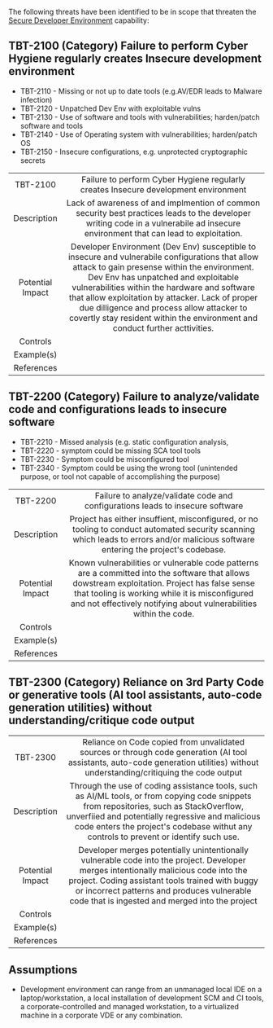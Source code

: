 The following threats have been identified to be in scope that threaten the [Secure Developer Environment](https://github.com/ossf/toolbelt/blob/main/capabilities/Secure_Development_Environment_Capability.md) capability:

## TBT-2100 (Category) Failure to perform Cyber Hygiene regularly creates Insecure development environment
- TBT-2110 - Missing or not up to date tools (e.g.AV/EDR leads to Malware infection)
- TBT-2120 - Unpatched Dev Env with exploitable vulns
- TBT-2130 - Use of software and tools with vulnerabilities; harden/patch software and tools
- TBT-2140 - Use of Operating system with vulnerabilities; harden/patch OS
- TBT-2150 - Insecure configurations, e.g. unprotected cryptographic secrets

|             |                                                            |  
| :------:    | :--------------------------------------------------------: | 
|    TBT-2100 | Failure to perform Cyber Hygiene regularly creates Insecure development environment   | 
| Description | Lack of awareness of and implmention of common security best practices leads to the developer writing code in a vulnerabile ad insecure environment that can lead to exploitation.  |  
| Potential Impact | Developer Environment (Dev Env) susceptible to insecure and vulnerabile configurations that allow attack to gain presense within the environment.  Dev Env has unpatched and exploitable vulnerabilities within the hardware and software that allow exploitation by attacker.  Lack of proper due dilligence and process allow attacker to covertly stay resident within the environment and conduct further acttivities.  |      
|    Controls     |         |
|    Example(s)     |         |
|    References     |  |

## TBT-2200 (Category) Failure to analyze/validate code and configurations leads to insecure software
- TBT-2210 - Missed analysis (e.g. static configuration analysis, 
- TBT-2220 - symptom could be missing SCA tool tools
- TBT-2230 - Symptom could be misconfigured tool
- TBT-2340 - Symptom could be using the wrong tool (unintended purpose, or tool not capable of accomplishing the purpose)

|             |                                                            |  
| :------:    | :--------------------------------------------------------: | 
|    TBT-2200 |  Failure to analyze/validate code and configurations leads to insecure software       | 
| Description | Project has either insuffient, misconfigured, or no tooling to conduct automated security scanning which leads to errors and/or malicious software entering the project's codebase.  |  
| Potential Impact | Known vulnerabilities or vulnerable code patterns are a committed into the software that allows dowstream exploitation.  Project has false sense that tooling is working while it is misconfigured and not effectively notifying about vulnerabilities within the code.     |      
|    Controls     |         |
|    Example(s)     |         |
|    References     |  |

## TBT-2300 (Category) Reliance on 3rd Party Code or generative tools (AI tool assistants, auto-code generation utilities) without understanding/critique code output

|             |                                                            |  
| :------:    | :--------------------------------------------------------: | 
|    TBT-2300 | Reliance on Code copied from unvalidated sources or through code generation (AI tool assistants, auto-code generation utilities) without understanding/critiquing the code output        | 
| Description | Through the use of coding assistance tools, such as AI/ML tools, or from copying code snippets from repositories, such as StackOverflow, unverfiied and potentially regressive and malicious code enters the project's codebase withut any controls to prevent or identify such use.  |  
| Potential Impact | Developer merges potentially unintentionally vulnerable code into the project.  Developer merges intentionally malicious code into the project. Coding assistant tools trained with buggy or incorrect patterns and produces vulnerable code that is ingested and merged into the project|      
|    Controls     |         |
|    Example(s)     |         |
|    References     |  |

## Assumptions
- Development environment can range from an unmanaged local IDE on a laptop/workstation, a local installation of development SCM and CI tools, a corporate-controlled and managed workstation, to a virtualized machine in a corporate VDE or any combination.
